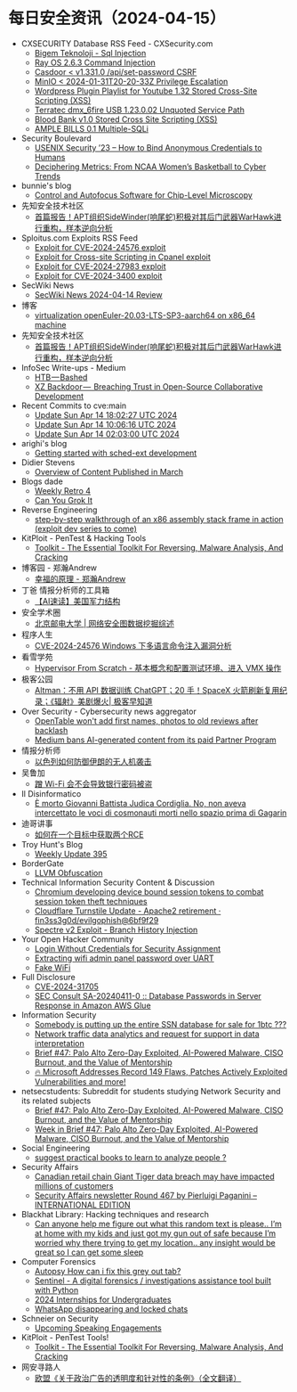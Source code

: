 # 每日安全资讯（2024-04-15）

- CXSECURITY Database RSS Feed - CXSecurity.com
  - [Bigem Teknoloji - Sql Injection](https://cxsecurity.com/issue/WLB-2024040033)
  - [Ray OS 2.6.3 Command Injection](https://cxsecurity.com/issue/WLB-2024040032)
  - [Casdoor <  v1.331.0 /api/set-password CSRF](https://cxsecurity.com/issue/WLB-2024040031)
  - [MinIO <  2024-01-31T20-20-33Z Privilege Escalation](https://cxsecurity.com/issue/WLB-2024040030)
  - [Wordpress Plugin Playlist for Youtube 1.32 Stored Cross-Site Scripting (XSS)](https://cxsecurity.com/issue/WLB-2024040029)
  - [Terratec dmx_6fire USB 1.23.0.02 Unquoted Service Path](https://cxsecurity.com/issue/WLB-2024040028)
  - [Blood Bank v1.0 Stored Cross Site Scripting (XSS)](https://cxsecurity.com/issue/WLB-2024040027)
  - [AMPLE BILLS 0.1 Multiple-SQLi](https://cxsecurity.com/issue/WLB-2024040026)
- Security Boulevard
  - [USENIX Security ’23 – How to Bind Anonymous Credentials to Humans](https://securityboulevard.com/2024/04/usenix-security-23-how-to-bind-anonymous-credentials-to-humans/)
  - [Deciphering Metrics: From NCAA Women’s Basketball to Cyber Trends](https://securityboulevard.com/2024/04/deciphering-metrics-from-ncaa-womens-basketball-to-cyber-trends/)
- bunnie's blog
  - [Control and Autofocus Software for Chip-Level Microscopy](https://www.bunniestudios.com/blog/2024/control-and-autofocus-software-for-chip-level-microscopy/)
- 先知安全技术社区
  - [首篇报告！APT组织SideWinder(响尾蛇)积极对其后门武器WarHawk进行重构，样本逆向分析](https://xz.aliyun.com/t/14295)
- Sploitus.com Exploits RSS Feed
  - [Exploit for CVE-2024-24576 exploit](https://sploitus.com/exploit?id=E6AA5780-7AD5-53E3-AD84-459E25D8FFE0&utm_source=rss&utm_medium=rss)
  - [Exploit for Cross-site Scripting in Cpanel exploit](https://sploitus.com/exploit?id=86438B2C-6BEF-57AF-A675-5A6A6B62B2D5&utm_source=rss&utm_medium=rss)
  - [Exploit for CVE-2024-27983 exploit](https://sploitus.com/exploit?id=53FF48A9-2172-5103-B601-83325C543A55&utm_source=rss&utm_medium=rss)
  - [Exploit for CVE-2024-3400 exploit](https://sploitus.com/exploit?id=D2D01B47-8C64-58F4-BBB6-61E5413A040E&utm_source=rss&utm_medium=rss)
- SecWiki News
  - [SecWiki News 2024-04-14 Review](http://www.sec-wiki.com/?2024-04-14)
- 博客
  - [virtualization openEuler-20.03-LTS-SP3-aarch64 on x86_64 machine](https://dyrnq.com/install-openeuler-aarch64/)
- 先知安全技术社区
  - [首篇报告！APT组织SideWinder(响尾蛇)积极对其后门武器WarHawk进行重构，样本逆向分析](https://xz.aliyun.com/t/14295)
- InfoSec Write-ups - Medium
  - [HTB — Bashed](https://infosecwriteups.com/htb-bashed-2e7c3915c81e?source=rss----7b722bfd1b8d---4)
  - [XZ Backdoor —  Breaching Trust in Open-Source Collaborative Development](https://infosecwriteups.com/xz-backdoor-breaching-trust-in-open-source-collaborative-development-4b6510629b03?source=rss----7b722bfd1b8d---4)
- Recent Commits to cve:main
  - [Update Sun Apr 14 18:02:27 UTC 2024](https://github.com/trickest/cve/commit/a4d313208461c2992e6c323e381c26792a552079)
  - [Update Sun Apr 14 10:06:16 UTC 2024](https://github.com/trickest/cve/commit/e5063a4c744aa69c6109ffda798e82d983efbd90)
  - [Update Sun Apr 14 02:03:00 UTC 2024](https://github.com/trickest/cve/commit/75c89532da25684f755f8c11ce13bc247aa258b0)
- arighi's blog
  - [Getting started with sched-ext development](http://arighi.blogspot.com/2024/04/getting-started-with-sched-ext.html)
- Didier Stevens
  - [Overview of Content Published in March](https://blog.didierstevens.com/2024/04/14/overview-of-content-published-in-march-9/)
- Blogs  dade
  - [Weekly Retro 4](https://0xda.de/blog/2024/04/weekly-retro-4/)
  - [Can You Grok It](https://0xda.de/blog/2024/04/can-you-grok-it/)
- Reverse Engineering
  - [step-by-step walkthrough of an x86 assembly stack frame in action (exploit dev series to come)](https://www.reddit.com/r/ReverseEngineering/comments/1c46lpc/stepbystep_walkthrough_of_an_x86_assembly_stack/)
- KitPloit - PenTest &amp; Hacking Tools
  - [Toolkit - The Essential Toolkit For Reversing, Malware Analysis, And Cracking](http://www.kitploit.com/2024/04/toolkit-essential-toolkit-for-reversing.html)
- 博客园 - 郑瀚Andrew
  - [幸福的原理 - 郑瀚Andrew](https://www.cnblogs.com/LittleHann/p/18133736)
- 丁爸 情报分析师的工具箱
  - [【AI速读】美国军力结构](https://mp.weixin.qq.com/s?__biz=MzI2MTE0NTE3Mw==&mid=2651143233&idx=1&sn=9fb66dc774132e73e91c71c03aa3505e&chksm=f1af4b7bc6d8c26dada9949c88552105ae3bb1a63d278024a5468fcae3642d6a741646804eb4&scene=58&subscene=0#rd)
- 安全学术圈
  - [北京邮电大学 | 网络安全图数据挖掘综述](https://mp.weixin.qq.com/s?__biz=MzU5MTM5MTQ2MA==&mid=2247490506&idx=1&sn=0238b661adaa0fd59801ff6fc1888eae&chksm=fe2ee441c9596d579d1914f4f950eeece753d733d9b9f46a1b1d44ea8cc11ba8d357dc49b9a3&scene=58&subscene=0#rd)
- 程序人生
  - [CVE-2024-24576 Windows 下多语言命令注入漏洞分析](https://programlife.net/2024/04/14/cve-2024-24576-rust-command-injection-vulnerability/)
- 看雪学苑
  - [Hypervisor From Scratch - 基本概念和配置测试环境、进入 VMX 操作](https://mp.weixin.qq.com/s?__biz=MjM5NTc2MDYxMw==&mid=2458550275&idx=1&sn=c1b54dc12abbcb627796db92d4f9c2fc&chksm=b18db08986fa399ff036a52bbbe579808ba65111151b31af848628a464efe064e4fbd7c6c1d9&scene=58&subscene=0#rd)
- 极客公园
  - [Altman：不用 API 数据训练 ChatGPT；20 手！SpaceX 火箭刷新复用纪录；《辐射》美剧爆火| 极客早知道](https://mp.weixin.qq.com/s?__biz=MTMwNDMwODQ0MQ==&mid=2653038865&idx=1&sn=99dd95656a198248ac1ad4e2a2f71bb3&chksm=7e5754a74920ddb1b5cb7763dbe9cf47044fb125f77314b66c76a295d2a48560bf2ce1e43aa3&scene=58&subscene=0#rd)
- Over Security - Cybersecurity news aggregator
  - [OpenTable won't add first names, photos to old reviews after backlash](https://www.bleepingcomputer.com/news/security/opentable-wont-add-first-names-photos-to-old-reviews-after-backlash/)
  - [Medium bans AI-generated content from its paid Partner Program](https://www.bleepingcomputer.com/news/technology/medium-bans-ai-generated-content-from-its-paid-partner-program/)
- 情报分析师
  - [以色列如何防御伊朗的无人机袭击](https://mp.weixin.qq.com/s?__biz=MzA3Mjc1MTkwOA==&mid=2650548366&idx=1&sn=42ac4c158c015f82d0c03cc730194215&chksm=871106c5b0668fd35775fcd5bdb0dd2e71f7b3565df45eb61604bf7a5d9418bd6b2289ce2f5c&scene=58&subscene=0#rd)
- 吴鲁加
  - [蹭 Wi-Fi 会不会导致银行密码被盗](https://mp.weixin.qq.com/s?__biz=Mzg5NDY4ODM1MA==&mid=2247484691&idx=1&sn=df8b5ddd63a6e06ac8cfeaafc861904c&chksm=c01a8822f76d0134b326b81f80057ee307791375b11528bf94d623b21018afffb8de669e1b59&scene=58&subscene=0#rd)
- Il Disinformatico
  - [È morto Giovanni Battista Judica Cordiglia. No, non aveva intercettato le voci di cosmonauti morti nello spazio prima di Gagarin](http://attivissimo.blogspot.com/2024/04/e-morto-giovanni-battista-judica.html)
- 迪哥讲事
  - [如何在一个目标中获取两个RCE](https://mp.weixin.qq.com/s?__biz=MzIzMTIzNTM0MA==&mid=2247494240&idx=1&sn=b7882d6d1f1dba7c20ac68457c0e15f7&chksm=e8a5e003dfd269150343a69669ec0d1410c28c04a3de51b07d157a3fb561e38f8c596e8d7ee6&scene=58&subscene=0#rd)
- Troy Hunt's Blog
  - [Weekly Update 395](https://www.troyhunt.com/weekly-update-395/)
- BorderGate
  - [LLVM Obfuscation](https://www.bordergate.co.uk/llvm-obfuscation/)
- Technical Information Security Content & Discussion
  - [Chromium developing device bound session tokens to combat session token theft techniques](https://www.reddit.com/r/netsec/comments/1c3hq7j/chromium_developing_device_bound_session_tokens/)
  - [Cloudflare Turnstile Update - Apache2 retirement · fin3ss3g0d/evilgophish@6bf9f29](https://www.reddit.com/r/netsec/comments/1c3h8zt/cloudflare_turnstile_update_apache2_retirement/)
  - [Spectre v2 Exploit - Branch History Injection](https://www.reddit.com/r/netsec/comments/1c3lhbh/spectre_v2_exploit_branch_history_injection/)
- Your Open Hacker Community
  - [Login Without Credentials for Security Assignment](https://www.reddit.com/r/HowToHack/comments/1c45b88/login_without_credentials_for_security_assignment/)
  - [Extracting wifi admin panel password over UART](https://www.reddit.com/r/HowToHack/comments/1c44o54/extracting_wifi_admin_panel_password_over_uart/)
  - [Fake WiFi](https://www.reddit.com/r/HowToHack/comments/1c3s2rt/fake_wifi/)
- Full Disclosure
  - [CVE-2024-31705](https://seclists.org/fulldisclosure/2024/Apr/23)
  - [SEC Consult SA-20240411-0 :: Database Passwords in Server Response in Amazon AWS Glue](https://seclists.org/fulldisclosure/2024/Apr/22)
- Information Security
  - [Somebody is putting up the entire SSN database for sale for 1btc ???](https://www.reddit.com/r/Information_Security/comments/1c3xbb3/somebody_is_putting_up_the_entire_ssn_database/)
  - [Network traffic data analytics and request for support in data interpretation](https://www.reddit.com/r/Information_Security/comments/1c446rq/network_traffic_data_analytics_and_request_for/)
  - [Brief #47: Palo Alto Zero-Day Exploited, AI-Powered Malware, CISO Burnout, and the Value of Mentorship](https://www.reddit.com/r/Information_Security/comments/1c42gj5/brief_47_palo_alto_zeroday_exploited_aipowered/)
  - [🔥 Microsoft Addresses Record 149 Flaws, Patches Actively Exploited Vulnerabilities and more!](https://www.reddit.com/r/Information_Security/comments/1c3uo1x/microsoft_addresses_record_149_flaws_patches/)
- netsecstudents: Subreddit for students studying Network Security and its related subjects
  - [Brief #47: Palo Alto Zero-Day Exploited, AI-Powered Malware, CISO Burnout, and the Value of Mentorship](https://www.reddit.com/r/netsecstudents/comments/1c42fut/brief_47_palo_alto_zeroday_exploited_aipowered/)
  - [Week in Brief #47: Palo Alto Zero-Day Exploited, AI-Powered Malware, CISO Burnout, and the Value of Mentorship](https://www.reddit.com/r/netsecstudents/comments/1c42fos/week_in_brief_47_palo_alto_zeroday_exploited/)
- Social Engineering
  - [suggest practical books to learn to analyze people ?](https://www.reddit.com/r/SocialEngineering/comments/1c3mqsx/suggest_practical_books_to_learn_to_analyze_people/)
- Security Affairs
  - [Canadian retail chain Giant Tiger data breach may have impacted millions of customers](https://securityaffairs.com/161811/cyber-crime/giant-tiger-data-breach.html)
  - [Security Affairs newsletter Round 467 by Pierluigi Paganini – INTERNATIONAL EDITION](https://securityaffairs.com/161806/breaking-news/security-affairs-newsletter-round-467-by-pierluigi-paganini-international-edition.html)
- Blackhat Library: Hacking techniques and research
  - [Can anyone help me figure out what this random text is please.. I’m at home with my kids and just got my gun out of safe because I’m worried why there trying to get my location.. any insight would be great so I can get some sleep](https://www.reddit.com/r/blackhat/comments/1c3kq7o/can_anyone_help_me_figure_out_what_this_random/)
- Computer Forensics
  - [Autopsy How can i fix this grey out tab?](https://www.reddit.com/r/computerforensics/comments/1c45obr/autopsy_how_can_i_fix_this_grey_out_tab/)
  - [Sentinel - A digital forensics / investigations assistance tool built with Python](https://www.reddit.com/r/computerforensics/comments/1c3l29h/sentinel_a_digital_forensics_investigations/)
  - [2024 Internships for Undergraduates](https://www.reddit.com/r/computerforensics/comments/1c3ibcv/2024_internships_for_undergraduates/)
  - [WhatsApp disappearing and locked chats](https://www.reddit.com/r/computerforensics/comments/1c3l897/whatsapp_disappearing_and_locked_chats/)
- Schneier on Security
  - [Upcoming Speaking Engagements](https://www.schneier.com/blog/archives/2024/04/upcoming-speaking-engagements-35.html)
- KitPloit - PenTest Tools!
  - [Toolkit - The Essential Toolkit For Reversing, Malware Analysis, And Cracking](http://www.kitploit.com/2024/04/toolkit-essential-toolkit-for-reversing.html)
- 网安寻路人
  - [欧盟《关于政治广告的透明度和针对性的条例》（全文翻译）](https://mp.weixin.qq.com/s?__biz=MzIxODM0NDU4MQ==&mid=2247502781&idx=1&sn=af36a73ef01d7296bf73a0b914f5877b&chksm=97e97657a09eff41a4ae1151be1999174c909ad7971a214d8df59ce823c27eb1042dc08eb23a&scene=58&subscene=0#rd)

